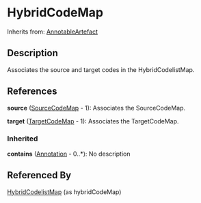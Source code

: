
# HybridCodeMap



Inherits from: [AnnotableArtefact](../Base/AnnotableArtefact.md)



## Description

Associates the source and target codes in the HybridCodelistMap.




## References

**source** ([SourceCodeMap](SourceCodeMap.md) - 1): Associates the SourceCodeMap.

**target** ([TargetCodeMap](TargetCodeMap.md) - 1): Associates the TargetCodeMap.

### Inherited

**contains** ([Annotation](../Base/Annotation.md) - 0..*): No description



## Referenced By

[HybridCodelistMap](HybridCodelistMap.md) (as hybridCodeMap)


